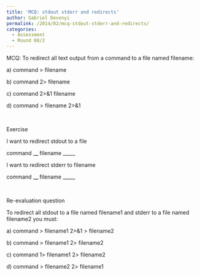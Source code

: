 ```yaml
---
title: 'MCQ: stdout stderr and redirects'
author: Gabriel Devenyi
permalink: /2014/02/mcq-stdout-stderr-and-redirects/
categories:
  - Assessment
  - Round 08/2
---
```

MCQ: To redirect all text output from a command to a file named filename:

a) command > filename

b) command 2> filename

c) command 2>&1 filename

d) command > filename 2>&1

&nbsp;

Exercise

I want to redirect stdout to a file

command \___\___ filename \_____

I want to redirect stderr to filename

command \___\___ filename \_____

&nbsp;

Re-evaluation question

To redirect all stdout to a file named filename1 and stderr to a file named filename2 you must:

a) command > filename1 2>&1 > filename2

b) command > filename1 2> filename2

c) command 1> filename1 2> filename2

d) command > filename2 2> filename1
